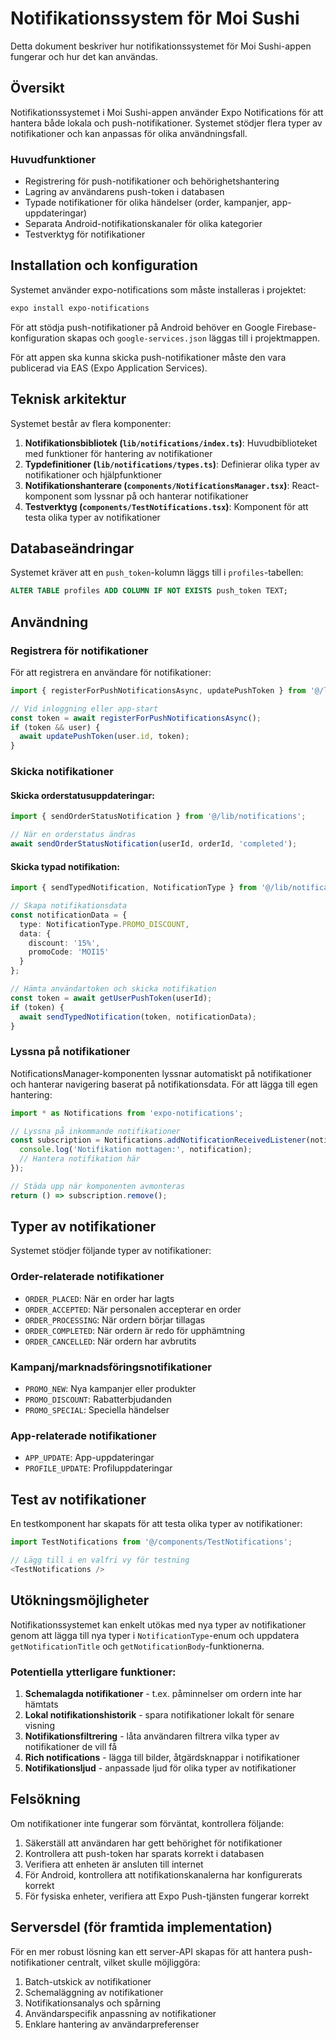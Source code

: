 # Notifikationssystem för Moi Sushi

Detta dokument beskriver hur notifikationssystemet för Moi Sushi-appen fungerar och hur det kan användas.

## Översikt

Notifikationssystemet i Moi Sushi-appen använder Expo Notifications för att hantera både lokala och push-notifikationer. Systemet stödjer flera typer av notifikationer och kan anpassas för olika användningsfall.

### Huvudfunktioner

- Registrering för push-notifikationer och behörighetshantering
- Lagring av användarens push-token i databasen
- Typade notifikationer för olika händelser (order, kampanjer, app-uppdateringar)
- Separata Android-notifikationskanaler för olika kategorier
- Testverktyg för notifikationer

## Installation och konfiguration

Systemet använder expo-notifications som måste installeras i projektet:

```bash
expo install expo-notifications
```

För att stödja push-notifikationer på Android behöver en Google Firebase-konfiguration skapas och `google-services.json` läggas till i projektmappen.

För att appen ska kunna skicka push-notifikationer måste den vara publicerad via EAS (Expo Application Services).

## Teknisk arkitektur

Systemet består av flera komponenter:

1. **Notifikationsbibliotek (`lib/notifications/index.ts`)**: Huvudbiblioteket med funktioner för hantering av notifikationer
2. **Typdefinitioner (`lib/notifications/types.ts`)**: Definierar olika typer av notifikationer och hjälpfunktioner
3. **Notifikationshanterare (`components/NotificationsManager.tsx`)**: React-komponent som lyssnar på och hanterar notifikationer
4. **Testverktyg (`components/TestNotifications.tsx`)**: Komponent för att testa olika typer av notifikationer

## Databaseändringar

Systemet kräver att en `push_token`-kolumn läggs till i `profiles`-tabellen:

```sql
ALTER TABLE profiles ADD COLUMN IF NOT EXISTS push_token TEXT;
```

## Användning

### Registrera för notifikationer

För att registrera en användare för notifikationer:

```typescript
import { registerForPushNotificationsAsync, updatePushToken } from '@/lib/notifications';

// Vid inloggning eller app-start
const token = await registerForPushNotificationsAsync();
if (token && user) {
  await updatePushToken(user.id, token);
}
```

### Skicka notifikationer

#### Skicka orderstatusuppdateringar:

```typescript
import { sendOrderStatusNotification } from '@/lib/notifications';

// När en orderstatus ändras
await sendOrderStatusNotification(userId, orderId, 'completed');
```

#### Skicka typad notifikation:

```typescript
import { sendTypedNotification, NotificationType } from '@/lib/notifications';

// Skapa notifikationsdata
const notificationData = {
  type: NotificationType.PROMO_DISCOUNT,
  data: {
    discount: '15%',
    promoCode: 'MOI15'
  }
};

// Hämta användartoken och skicka notifikation
const token = await getUserPushToken(userId);
if (token) {
  await sendTypedNotification(token, notificationData);
}
```

### Lyssna på notifikationer

NotificationsManager-komponenten lyssnar automatiskt på notifikationer och hanterar navigering baserat på notifikationsdata. För att lägga till egen hantering:

```typescript
import * as Notifications from 'expo-notifications';

// Lyssna på inkommande notifikationer
const subscription = Notifications.addNotificationReceivedListener(notification => {
  console.log('Notifikation mottagen:', notification);
  // Hantera notifikation här
});

// Städa upp när komponenten avmonteras
return () => subscription.remove();
```

## Typer av notifikationer

Systemet stödjer följande typer av notifikationer:

### Order-relaterade notifikationer
- `ORDER_PLACED`: När en order har lagts
- `ORDER_ACCEPTED`: När personalen accepterar en order
- `ORDER_PROCESSING`: När ordern börjar tillagas
- `ORDER_COMPLETED`: När ordern är redo för upphämtning
- `ORDER_CANCELLED`: När ordern har avbrutits

### Kampanj/marknadsföringsnotifikationer
- `PROMO_NEW`: Nya kampanjer eller produkter
- `PROMO_DISCOUNT`: Rabatterbjudanden
- `PROMO_SPECIAL`: Speciella händelser

### App-relaterade notifikationer
- `APP_UPDATE`: App-uppdateringar
- `PROFILE_UPDATE`: Profiluppdateringar

## Test av notifikationer

En testkomponent har skapats för att testa olika typer av notifikationer:

```typescript
import TestNotifications from '@/components/TestNotifications';

// Lägg till i en valfri vy för testning
<TestNotifications />
```

## Utökningsmöjligheter

Notifikationssystemet kan enkelt utökas med nya typer av notifikationer genom att lägga till nya typer i `NotificationType`-enum och uppdatera `getNotificationTitle` och `getNotificationBody`-funktionerna.

### Potentiella ytterligare funktioner:

1. **Schemalagda notifikationer** - t.ex. påminnelser om ordern inte har hämtats
2. **Lokal notifikationshistorik** - spara notifikationer lokalt för senare visning
3. **Notifikationsfiltrering** - låta användaren filtrera vilka typer av notifikationer de vill få
4. **Rich notifications** - lägga till bilder, åtgärdsknappar i notifikationer
5. **Notifikationsljud** - anpassade ljud för olika typer av notifikationer

## Felsökning

Om notifikationer inte fungerar som förväntat, kontrollera följande:

1. Säkerställ att användaren har gett behörighet för notifikationer
2. Kontrollera att push-token har sparats korrekt i databasen
3. Verifiera att enheten är ansluten till internet
4. För Android, kontrollera att notifikationskanalerna har konfigurerats korrekt
5. För fysiska enheter, verifiera att Expo Push-tjänsten fungerar korrekt

## Serversdel (för framtida implementation)

För en mer robust lösning kan ett server-API skapas för att hantera push-notifikationer centralt, vilket skulle möjliggöra:

1. Batch-utskick av notifikationer
2. Schemaläggning av notifikationer
3. Notifikationsanalys och spårning
4. Användarspecifik anpassning av notifikationer
5. Enklare hantering av användarpreferenser 